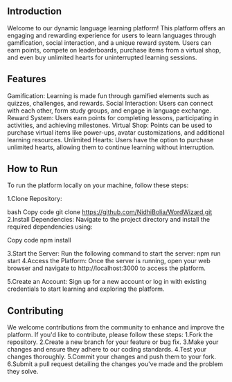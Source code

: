 
## Introduction
Welcome to our dynamic language learning platform! This platform offers an engaging and rewarding experience for users to learn languages through gamification, social interaction, and a unique reward system. Users can earn points, compete on leaderboards, purchase items from a virtual shop, and even buy unlimited hearts for uninterrupted learning sessions.

## Features
Gamification: Learning is made fun through gamified elements such as quizzes, challenges, and rewards.
Social Interaction: Users can connect with each other, form study groups, and engage in language exchange.
Reward System: Users earn points for completing lessons, participating in activities, and achieving milestones.
Virtual Shop: Points can be used to purchase virtual items like power-ups, avatar customizations, and additional learning resources.
Unlimited Hearts: Users have the option to purchase unlimited hearts, allowing them to continue learning without interruption.


## How to Run
To run the platform locally on your machine, follow these steps:

1.Clone Repository:

bash
Copy code
git clone https://github.com/NidhiBolia/WordWizard.git
2.Install Dependencies:
Navigate to the project directory and install the required dependencies using:

Copy code
npm install


3.Start the Server:
Run the following command to start the server:
npm run start
4.Access the Platform:
Once the server is running, open your web browser and navigate to http://localhost:3000 to access the platform.

5.Create an Account:
Sign up for a new account or log in with existing credentials to start learning and exploring the platform.

## Contributing
We welcome contributions from the community to enhance and improve the platform. If you'd like to contribute, please follow these steps:
1.Fork the repository.
2.Create a new branch for your feature or bug fix.
3.Make your changes and ensure they adhere to our coding standards.
4.Test your changes thoroughly.
5.Commit your changes and push them to your fork.
6.Submit a pull request detailing the changes you've made and the problem they solve.